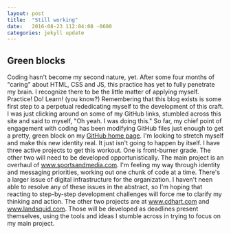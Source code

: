```yaml
---
layout: post
title:  "Still working"
date:   2016-08-23 112:04:08 -0600
categories: jekyll update
---
```

## Green blocks
Coding hasn't become my second nature, yet. After some four months of "caring" about HTML, CSS and JS, this practice has yet to fully penetrate my brain. I recognize there to be the little matter of applying myself. Practice! Do! Learn! (you know?) Remembering that this blog exists is some first step to a perpetual rededicating myself to the development of this craft. I was just clicking around on some of my GitHub links, stumbled across this site and said to myself, "Oh yeah. I was doing this." 
So far, my chief point of engagement with coding has been modifying GitHub files just enough to get a pretty, green block on my <a href="https://github.com/cdhart">GitHub home page</a>. I'm looking to stretch myself and make this new identity real. It just isn't going to happen by itself.
I have three active projects to get this workout. One is front-burner grade. The other two will need to be developed opportunistically. The main project is an overhaul of www.sportsandmedia.com. I'm feeling my way through identity and messaging priorities, working out one chunk of code at a time. There's a larger issue of digital infrastructure for the organization. I haven't neen able to resolve any of these issues in the abstract, so I'm hoping that reacting to step-by-step development challenges will force me to clarify my thinking and action. The other two projects are at www.cdhart.com and www.landsquid.com. Those will be developed as deadlines present themselves, using the tools and ideas I stumble across in trying to focus on my main project.
